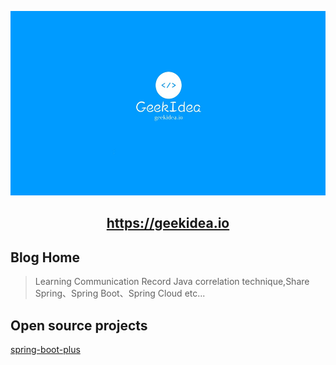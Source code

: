 <p align="center">
    <a title="geekidea.io" href="https://geekidea.io">
        <img width="525px" height="295" title="geekidea.io" alt="geekidea.io" src="https://raw.githubusercontent.com/geekidea/geekidea.github.io/master/images/geekidea-io-banner.jpg"/>
    </a>
</p>

<h2 align="center">
    <a title="geekidea.io" href="https://geekidea.io">https://geekidea.io</a>
</h2>

## Blog Home
> Learning Communication Record Java correlation technique,Share Spring、Spring Boot、Spring Cloud etc...

## Open source projects
[spring-boot-plus](https://springboot.plus)
